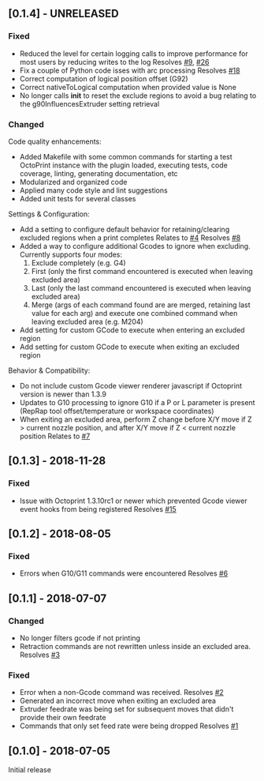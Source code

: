
## [0.1.4] - UNRELEASED

### Fixed
- Reduced the level for certain logging calls to improve performance for most users by reducing writes to the log
  Resolves [#9](https://github.com/bradcfisher/OctoPrint-ExcludeRegionPlugin/issues/9), [#26](https://github.com/bradcfisher/OctoPrint-ExcludeRegionPlugin/issues/26)
- Fix a couple of Python code isses with arc processing
  Resolves [#18](https://github.com/bradcfisher/OctoPrint-ExcludeRegionPlugin/issues/18)
- Correct computation of logical position offset (G92)
- Correct nativeToLogical computation when provided value is None
- No longer calls __init__ to reset the exclude regions to avoid a bug relating to the g90InfluencesExtruder setting retrieval

### Changed

Code quality enhancements:
- Added Makefile with some common commands for starting a test OctoPrint instance with the plugin loaded, executing tests, code coverage, linting, generating documentation, etc
- Modularized and organized code
- Applied many code style and lint suggestions
- Added unit tests for several classes

Settings & Configuration:
- Add a setting to configure default behavior for retaining/clearing excluded regions when a print completes
  Relates to [#4](https://github.com/bradcfisher/OctoPrint-ExcludeRegionPlugin/issues/4)
  Resolves [#8](https://github.com/bradcfisher/OctoPrint-ExcludeRegionPlugin/issues/8)
- Added a way to configure additional Gcodes to ignore when excluding.  Currently supports four modes:
  1) Exclude completely (e.g. G4)
  2) First (only the first command encountered is executed when leaving excluded area)
  3) Last (only the last command encountered is executed when leaving excluded area)
  4) Merge (args of each command found are are merged, retaining last value for each arg) and execute one combined command when leaving excluded area (e.g. M204)
- Add setting for custom GCode to execute when entering an excluded region
- Add setting for custom GCode to execute when exiting an excluded region

Behavior & Compatibility:
- Do not include custom Gcode viewer renderer javascript if Octoprint version is newer than 1.3.9
- Updates to G10 processing to ignore G10 if a P or L parameter is present (RepRap tool offset/temperature or workspace coordinates)
- When exiting an excluded area, perform Z change before X/Y move if Z > current nozzle position, and after X/Y move if Z < current nozzle position
  Relates to [#7](https://github.com/bradcfisher/OctoPrint-ExcludeRegionPlugin/issues/7)

## [0.1.3] - 2018-11-28

### Fixed
- Issue with Octoprint 1.3.10rc1 or newer which prevented Gcode viewer event hooks from being registered
  Resolves [#15](https://github.com/bradcfisher/OctoPrint-ExcludeRegionPlugin/issues/15)

## [0.1.2] - 2018-08-05

### Fixed
- Errors when G10/G11 commands were encountered
  Resolves [#6](https://github.com/bradcfisher/OctoPrint-ExcludeRegionPlugin/issues/6)

## [0.1.1] - 2018-07-07

### Changed
- No longer filters gcode if not printing
- Retraction commands are not rewritten unless inside an excluded area.
  Resolves [#3](https://github.com/bradcfisher/OctoPrint-ExcludeRegionPlugin/issues/3)

### Fixed
- Error when a non-Gcode command was received.
  Resolves [#2](https://github.com/bradcfisher/OctoPrint-ExcludeRegionPlugin/issues/2)
- Generated an incorrect move when exiting an excluded area
- Extruder feedrate was being set for subsequent moves that didn't provide their own feedrate
- Commands that only set feed rate were being dropped
  Resolves [#1](https://github.com/bradcfisher/OctoPrint-ExcludeRegionPlugin/issues/1)

## [0.1.0] - 2018-07-05

Initial release
